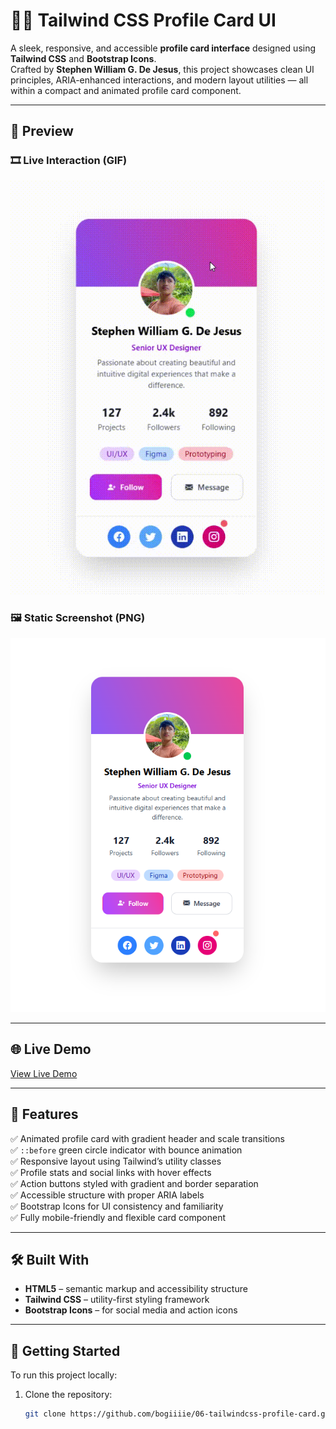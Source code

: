 # 🧑‍💼 Tailwind CSS Profile Card UI

A sleek, responsive, and accessible **profile card interface** designed using **Tailwind CSS** and **Bootstrap Icons**.  
Crafted by **Stephen William G. De Jesus**, this project showcases clean UI principles, ARIA-enhanced interactions, and modern layout utilities — all within a compact and animated profile card component.

---

## 📸 Preview  

### 🎞️ Live Interaction (GIF)  
![Profile Card Animation](images/demo.gif)

### 🖼️ Static Screenshot (PNG)  
![Profile Card Screenshot](images/demo.png)

---

## 🌐 Live Demo  
[View Live Demo](https://bogiiiie.github.io/06-tailwindcss-profile-card/)

---

## 📁 Features

✅ Animated profile card with gradient header and scale transitions  
✅ `::before` green circle indicator with bounce animation  
✅ Responsive layout using Tailwind’s utility classes  
✅ Profile stats and social links with hover effects  
✅ Action buttons styled with gradient and border separation  
✅ Accessible structure with proper ARIA labels  
✅ Bootstrap Icons for UI consistency and familiarity  
✅ Fully mobile-friendly and flexible card component  

---

## 🛠️ Built With

- **HTML5** – semantic markup and accessibility structure  
- **Tailwind CSS** – utility-first styling framework  
- **Bootstrap Icons** – for social media and action icons  

---

## 🚀 Getting Started

To run this project locally:

1. Clone the repository:
   ```bash
   git clone https://github.com/bogiiiie/06-tailwindcss-profile-card.git
